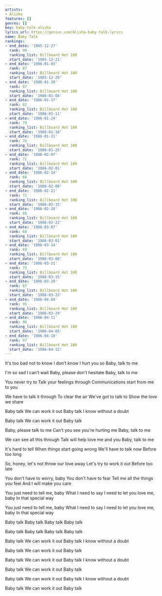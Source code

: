 ```yaml
---
artists:
- Alisha
features: []
genres: []
key: baby-talk-alisha
lyrics_url: https://genius.com/Alisha-baby-talk-lyrics
name: Baby Talk
rankings:
- end_date: '1985-12-27'
  rank: 90
  ranking_list: Billboard Hot 100
  start_date: '1985-12-21'
- end_date: '1986-01-03'
  rank: 87
  ranking_list: Billboard Hot 100
  start_date: '1985-12-28'
- end_date: '1986-01-10'
  rank: 87
  ranking_list: Billboard Hot 100
  start_date: '1986-01-04'
- end_date: '1986-01-17'
  rank: 82
  ranking_list: Billboard Hot 100
  start_date: '1986-01-11'
- end_date: '1986-01-24'
  rank: 79
  ranking_list: Billboard Hot 100
  start_date: '1986-01-18'
- end_date: '1986-01-31'
  rank: 76
  ranking_list: Billboard Hot 100
  start_date: '1986-01-25'
- end_date: '1986-02-07'
  rank: 72
  ranking_list: Billboard Hot 100
  start_date: '1986-02-01'
- end_date: '1986-02-14'
  rank: 68
  ranking_list: Billboard Hot 100
  start_date: '1986-02-08'
- end_date: '1986-02-21'
  rank: 72
  ranking_list: Billboard Hot 100
  start_date: '1986-02-15'
- end_date: '1986-02-28'
  rank: 68
  ranking_list: Billboard Hot 100
  start_date: '1986-02-22'
- end_date: '1986-03-07'
  rank: 68
  ranking_list: Billboard Hot 100
  start_date: '1986-03-01'
- end_date: '1986-03-14'
  rank: 69
  ranking_list: Billboard Hot 100
  start_date: '1986-03-08'
- end_date: '1986-03-21'
  rank: 75
  ranking_list: Billboard Hot 100
  start_date: '1986-03-15'
- end_date: '1986-03-28'
  rank: 87
  ranking_list: Billboard Hot 100
  start_date: '1986-03-22'
- end_date: '1986-04-04'
  rank: 95
  ranking_list: Billboard Hot 100
  start_date: '1986-03-29'
- end_date: '1986-04-11'
  rank: 96
  ranking_list: Billboard Hot 100
  start_date: '1986-04-05'
- end_date: '1986-04-18'
  rank: 97
  ranking_list: Billboard Hot 100
  start_date: '1986-04-12'
---
```

It's too bad not to know
I don't know
I hurt you so
Baby, talk to me

I'm so sad
I can't wait
Baby, please don't hesitate
Baby, talk to me


You never try to
Talk your feelings through
Communications start from me to you

We have to talk it through
To clear the air
We've got to talk to
Show the love we share


Baby talk
We can work it out
Baby talk
I know without a doubt

Baby talk
We can work it out
Baby talk


Baby, please talk to me
Can't you see you're hurting me
Baby, talk to me

We can see all this through
Talk will help love me and you
Baby, talk to me


It's hard to tell
When things start going wrong
We'll have to talk now
Before too long

So, honey, let's not throw our love away
Let's try to work it out
Before too late

You don't have to worry, baby
You don't have to fear
Tell me all the things you feel
And I will make you care

You just need to tell me, baby
What I need to say
I need to let you love me, baby
In that special way

You just need to tell me, baby
What I need to say
I need to let you love me, baby
In that special way



Baby talk
Baby talk
Baby talk
Baby talk

Baby talk
Baby talk
Baby talk
Baby talk


Baby talk
We can work it out
Baby talk
I know without a doubt

Baby talk
We can work it out
Baby talk

Baby talk
We can work it out
Baby talk
I know without a doubt

Baby talk
We can work it out
Baby talk

Baby talk
We can work it out
Baby talk
I know without a doubt

Baby talk
We can work it out
Baby talk
